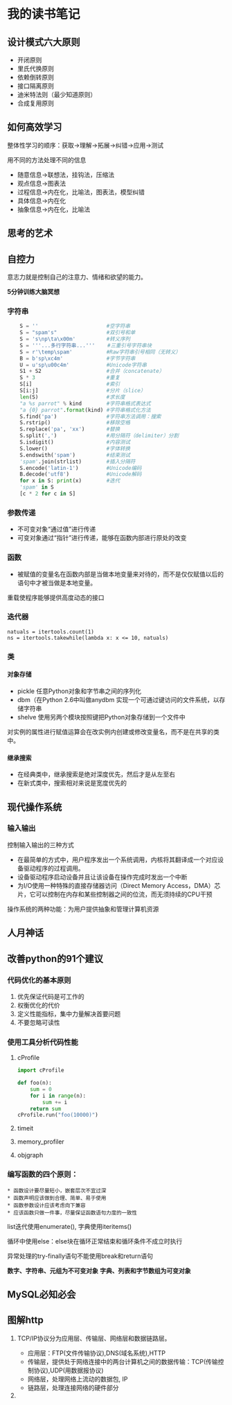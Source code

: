 # 我的读书笔记

## 设计模式六大原则

* 开闭原则
* 里氏代换原则
* 依赖倒转原则
* 接口隔离原则
* 迪米特法则（最少知道原则）
* 合成复用原则

## 如何高效学习

整体性学习的顺序：获取->理解->拓展->纠错->应用->测试

用不同的方法处理不同的信息

* 随意信息->联想法，挂钩法，压缩法
* 观点信息->图表法
* 过程信息->内在化，比喻法，图表法，模型纠错
* 具体信息->内在化
* 抽象信息->内在化，比喻法

## 思考的艺术

## 自控力



意志力就是控制自己的注意力、情绪和欲望的能力。

**5分钟训练大脑冥想**

### 字符串

```python
    S = ''                      #空字符串
    S = "spam's"                #双引号和单
    S = 's\np\ta\x00m'          #转义序列
    S = '''...多行字符串...'''    #三重引号字符串块
    S = r'\temp\spam'           #Raw字符串引号相同（无转义）
    B = b'sp\xc4m'              #字节字符串
    U = u'sp\u00c4m'            #Unicode字符串
    S1 + S2                     #合并（concatenate）
    S * 3                       #重复
    S[i]                        #索引
    S[i:j]                      #分片（slice）
    len(S)                      #求长度
    "a %s parrot" % kind        #字符串格式表达式
    "a {0} parrot".format(kind) #字符串格式化方法
    S.find('pa')                #字符串方法调用：搜索
    S.rstrip()                  #移除空格
    S.replace('pa', 'xx')       #替换
    S.split(',')                #用分隔符（delimiter）分割
    S.isdigit()                 #内容测试
    S.lower()                   #字体转换
    S.endswith('spam')          #结束测试
    'spam'.join(strlist)        #插入分隔符
    S.encode('latin-1')         #Unicode编码
    B.decode('utf8')            #Unicode解码
    for x in S: print(x)        #迭代
    'spam' in S
    [c * 2 for c in S]
```

### 参数传递

* 不可变对象“通过值”进行传递
* 可变对象通过“指针”进行传递，能够在函数内部进行原处的改变

### 函数

* 被赋值的变量名在函数内部是当做本地变量来对待的，而不是仅仅赋值以后的语句中才被当做是本地变量。

重载使程序能够提供高度动态的接口

### 迭代器

```
natuals = itertools.count(1)
ns = itertools.takewhile(lambda x: x <= 10, natuals)
```

### 类

#### 对象存储

* pickle
  任意Python对象和字节串之间的序列化
* dbm（在Python 2.6中叫做anydbm
  实现一个可通过键访问的文件系统，以存储字符串
* shelve
  使用另两个模块按照键把Python对象存储到一个文件中

对实例的属性进行赋值运算会在改实例内创建或修改变量名，而不是在共享的类中。

#### 继承搜索

* 在经典类中，继承搜索是绝对深度优先，然后才是从左至右
* 在新式类中，搜索相对来说是宽度优先的

## 现代操作系统

### 输入输出

控制输入输出的三种方式

* 在最简单的方式中，用户程序发出一个系统调用，内核将其翻译成一个对应设备驱动程序的过程调用。
* 设备驱动程序启动设备并且让该设备在操作完成时发出一个中断
* 为I/O使用一种特殊的直接存储器访问（Direct Memory Access，DMA）芯片，它可以控制在内存和某些控制器之间的位流，而无须持续的CPU干预

操作系统的两种功能：为用户提供抽象和管理计算机资源

## 人月神话



## 改善python的91个建议

### 代码优化的基本原则

1. 优先保证代码是可工作的
2. 权衡优化的代价
3. 定义性能指标，集中力量解决首要问题
4. 不要忽略可读性

### 使用工具分析代码性能

1. cProfile

	```python
	import cProfile
	
	def foo(n):
	    sum = 0
	    for i in range(n):
	        sum += i
	    return sum
	cProfile.run("foo(10000)")
	```

2. timeit

3. memory_profiler

4. objgraph

### 编写函数的四个原则：

    * 函数设计要尽量短小，嵌套层次不宜过深
    * 函数声明应该做到合理、简单、易于使用
    * 函数参数设计应该考虑向下兼容
    * 应该函数只做一件事，尽量保证函数语句力度的一致性

list迭代使用enumerate(), 字典使用iteritems()

循环中使用else：else块在循环正常结束和循环条件不成立时执行

异常处理的try-finally语句不能使用break和return语句

**数字、字符串、元组为不可变对象**
**字典、列表和字节数组为可变对象**

## MySQL必知必会



## 图解http

1. TCP/IP协议分为应用层、传输层、网络层和数据链路层。
	* 应用层：FTP(文件传输协议),DNS(域名系统),HTTP
	* 传输层，提供处于网络连接中的两台计算机之间的数据传输：TCP(传输控制协议),UDP(用数据报协议)
	* 网络层，处理网络上流动的数据包, IP
	* 链路层，处理连接网络的硬件部分

2. 

